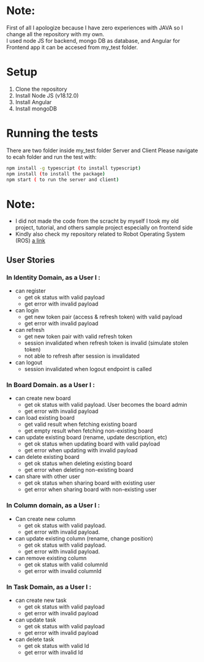 # Note:
First of all I apologize because I have zero experiences with JAVA so I change all the repository with my own. <br/>
I used node JS for backend, mongo DB as database, and Angular for Frontend app it can be accesed from my_test folder.<br/>

# Setup
1. Clone the repository
2. Install Node JS (v18.12.0)
3. Install Angular
4. Install mongoDB
    
# Running the tests
There are two folder inside my_test folder Server and Client Please navigate to ecah folder and run the test with:
```sh 
npm install -g typescript (to install typescript)
npm install (to install the package)
npm start ( to run the server and client)
```


# Note:
- I did not made the code from the scracht by myself I took my old project, tutorial, and others sample project especially on frontend side <br/>
- Kindly also check my repository related to Robot Operating System (ROS) [a link](https://github.com/zthanxx/tank_bot)


## User Stories

### In Identity Domain, as a User I :
- can register
  - get ok status with valid payload 
  - get error with invalid payload 
- can login
  - get new token pair (access & refresh token) with valid payload 
  - get error with invalid payload
- can refresh
  - get new token pair with valid refresh token
  - session invalidated when refresh token is invalid (simulate stolen token)
  - not able to refresh after session is invalidated
- can logout
  - session invalidated when logout endpoint is called

### In Board Domain. as a User I :
- can create new board
  - get ok status with valid payload. User becomes the board admin
  - get error with invalid payload
- can load existing board
  - get valid result when fetching existing board
  - get empty result when fetching non-existing board
- can update existing board (rename, update description, etc)
  - get ok status when updating board with valid payload
  - get error when updating with invalid payload
- can delete existing board
  - get ok status when deleting existing board
  - get error when deleting non-existing board
- can share with other user
  - get ok status when sharing board with existing user
  - get error when sharing board with non-existing user

### In Column domain, as a User I :
- Can create new column
  - get ok status with valid payload.
  - get error with invalid payload.
- can update existing column (rename, change position)
  - get ok status with valid payload.
  - get error with invalid payload.
- can remove existing column
  - get ok status with valid columnId
  - get error with invalid columnId

### In Task Domain, as a User I :
- can create new task
  - get ok status with valid payload
  - get error with invalid payload
- can update task
  - get ok status with valid payload
  - get error with invalid payload
- can delete task
  - get ok status with valid Id
  - get error with invalid Id
